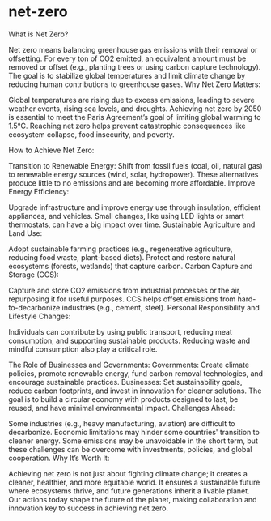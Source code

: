 # net-zero
What is Net Zero?

Net zero means balancing greenhouse gas emissions with their removal or offsetting.
For every ton of CO2 emitted, an equivalent amount must be removed or offset (e.g., planting trees or using carbon capture technology).
The goal is to stabilize global temperatures and limit climate change by reducing human contributions to greenhouse gases.
Why Net Zero Matters:

Global temperatures are rising due to excess emissions, leading to severe weather events, rising sea levels, and droughts.
Achieving net zero by 2050 is essential to meet the Paris Agreement’s goal of limiting global warming to 1.5°C.
Reaching net zero helps prevent catastrophic consequences like ecosystem collapse, food insecurity, and poverty.

How to Achieve Net Zero:

Transition to Renewable Energy:
Shift from fossil fuels (coal, oil, natural gas) to renewable energy sources (wind, solar, hydropower).
These alternatives produce little to no emissions and are becoming more affordable.
Improve Energy Efficiency:

Upgrade infrastructure and improve energy use through insulation, efficient appliances, and vehicles.
Small changes, like using LED lights or smart thermostats, can have a big impact over time.
Sustainable Agriculture and Land Use:

Adopt sustainable farming practices (e.g., regenerative agriculture, reducing food waste, plant-based diets).
Protect and restore natural ecosystems (forests, wetlands) that capture carbon.
Carbon Capture and Storage (CCS):

Capture and store CO2 emissions from industrial processes or the air, repurposing it for useful purposes.
CCS helps offset emissions from hard-to-decarbonize industries (e.g., cement, steel).
Personal Responsibility and Lifestyle Changes:

Individuals can contribute by using public transport, reducing meat consumption, and supporting sustainable products.
Reducing waste and mindful consumption also play a critical role.

The Role of Businesses and Governments:
Governments: Create climate policies, promote renewable energy, fund carbon removal technologies, and encourage sustainable practices.
Businesses: Set sustainability goals, reduce carbon footprints, and invest in innovation for cleaner solutions.
The goal is to build a circular economy with products designed to last, be reused, and have minimal environmental impact.
Challenges Ahead:

Some industries (e.g., heavy manufacturing, aviation) are difficult to decarbonize.
Economic limitations may hinder some countries' transition to cleaner energy.
Some emissions may be unavoidable in the short term, but these challenges can be overcome with investments, policies, and global cooperation.
Why It’s Worth It:

Achieving net zero is not just about fighting climate change; it creates a cleaner, healthier, and more equitable world.
It ensures a sustainable future where ecosystems thrive, and future generations inherit a livable planet.
Our actions today shape the future of the planet, making collaboration and innovation key to success in achieving net zero.







